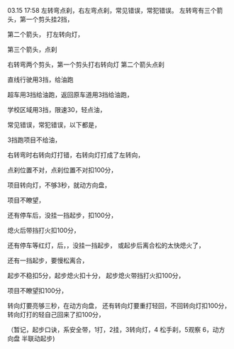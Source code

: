 03.15 17:58
左转弯点刹，右左弯点刹，常见错误，常犯错误。
左转弯有三个箭头，第一个剪头挂2挡，

第二个箭头，
打左转向灯，

第三个箭头，点刹

右转弯两个剪头，第一个剪头打右转向灯
第二个箭头点刹


直线行驶用3挡，给油跑

超车用3挡给油跑，返回原车道用3挡给油跑，

学校区域用3挡，限速30，轻点油，

常见错误，常犯错误，以下都是，

3挡跑项目不给油，

右转弯时右转向灯打错，右转向灯打成了左转向，

点刹位置不对，点刹位置不对扣100分，

项目转向灯，不够3秒，就动方向盘，

项目不瞭望，

还有停车后，没挂一挡起步，扣100分，

熄火后带挡打火扣100分，

还有停车等红灯，后，，没挂一挡起步，
或起步后离合松的太快熄火了，

还有一挡起步，要慢松离合，

起步不稳扣5分，起步熄火扣十分，
起步熄火带挡打火扣100分，


项目不瞭望扣100分，

转向灯要亮够三秒，在动方向盘，
还有转向灯要重打轻回，不回转向灯扣100分，转向灯打的轻自己回来了扣100分，


（暂记，起步口诀，系安全带，1打，2挂，3转向灯，4 松手刹，5观察  6，动方向盘  半联动起步)






















